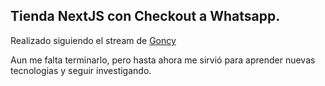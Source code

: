 ## Tienda NextJS con Checkout a Whatsapp.

Realizado siguiendo el stream de [Goncy](https://www.twitch.tv/goncypozzo)

Aun me falta terminarlo, pero hasta ahora me sirvió para aprender nuevas tecnologias y seguir investigando.
